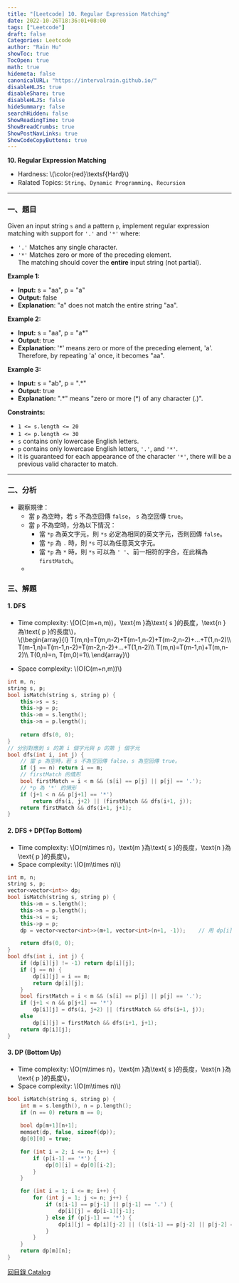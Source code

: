 ```yaml
---
title: "[Leetcode] 10. Regular Expression Matching"
date: 2022-10-26T18:36:01+08:00
tags: ["Leetcode"]
draft: false
Categories: Leetcode
author: "Rain Hu"
showToc: true
TocOpen: true
math: true
hidemeta: false
canonicalURL: "https://intervalrain.github.io/"
disableHLJS: true
disableShare: true
disableHLJS: false
hideSummary: false
searchHidden: false
ShowReadingTime: true
ShowBreadCrumbs: true
ShowPostNavLinks: true
ShowCodeCopyButtons: true
---
```

**10. Regular Expression Matching**
+ Hardness: \\(\color{red}\textsf{Hard}\\)
+ Ralated Topics: `String`、`Dynamic Programming`、`Recursion`
---
### 一、題目
Given an input string `s` and a pattern `p`, implement regular expression matching with support for `'.'` and `'*'` where:  
+ `'.'` Matches any single character.  
+ `'*'` Matches zero or more of the preceding element.  
The matching should cover the **entire** input string (not partial).

**Example 1:**  
+ **Input:** s = "aa", p = "a"  
+ **Output:** false  
+ **Explanation**: "a" does not match the entire string "aa".  

**Example 2:**
+ **Input:** s = "aa", p = "a*"  
+ **Output:** true  
+ **Explanation**: '*' means zero or more of the preceding element, 'a'. Therefore, by repeating 'a' once, it becomes "aa".  

**Example 3:**  
+ **Input:** s = "ab", p = ".*"  
+ **Output:** true  
+ **Explanation:** ".\*" means "zero or more (\*) of any character (.)".


**Constraints:**
+ `1 <= s.length <= 20`
+ `1 <= p.length <= 30`
+ `s` contains only lowercase English letters.
+ `p` contains only lowercase English letters, `'.'`, and `'*'`.
+ It is guaranteed for each appearance of the character `'*'`, there will be a previous valid character to match.

---

### 二、分析
+ 觀察規律：
    + 當 `p` 為空時，若 `s` 不為空回傳 `false`， `s` 為空回傳 `true`。
    + 當 `p` 不為空時，分為以下情況：
        + 當 `*p` 為英文字元，則 `*s` 必定為相同的英文字元，否則回傳 `false`。
        + 當 `*p` 為 `.` 時，則 `*s` 可以為任意英文字元。
        + 當 `*p` 為 `*` 時，則 `*s` 可以為 `' '`、前一相符的字合，在此稱為 `firstMatch`。 
    + 

### 三、解題
#### 1. DFS
+ Time complexity: \\(O(C(m+n,m))，\text{m }為\text{ s }的長度，\text{n }為\text{ p }的長度\\)，  
\\(\begin{array}{l}
    T(m,n)=T(m,n-2)+T(m-1,n-2)+T(m-2,n-2)+...+T(1,n-2)\\\\
    T(m-1,n)=T(m-1,n-2)+T(m-2,n-2)+...+T(1,n-2)\\\\
    T(m,n)=T(m-1,n)+T(m,n-2)\\\\
    T(0,n)=n, T(m,0)=1\\\\
\end{array}\\)

+ Space complexity: \\(O(C(m+n,m))\\)
```C++
int m, n;
string s, p;
bool isMatch(string s, string p) {
    this->s = s;
    this->p = p;
    this->m = s.length();
    this->n = p.length();
    
    return dfs(0, 0);
}
// 分別對應到 s 的第 i 個字元與 p 的第 j 個字元
bool dfs(int i, int j) {
    // 當 p 為空時，若 s 不為空回傳 false，s 為空回傳 true。
    if (j == n) return i == m;
    // firstMatch 的情形
    bool firstMatch = i < m && (s[i] == p[j] || p[j] == '.');
    // *p 為 '*' 的情形
    if (j+1 < n && p[j+1] == '*')
        return dfs(i, j+2) || (firstMatch && dfs(i+1, j));
    return firstMatch && dfs(i+1, j+1);    
}
```
#### 2. DFS + DP(Top Bottom)
+ Time complexity: \\(O(m\times n)，\text{m }為\text{ s }的長度，\text{n }為\text{ p }的長度\\)，
+ Space complexity: \\(O(m\times n)\\)
```C++
int m, n;
string s, p;
vector<vector<int>> dp;
bool isMatch(string s, string p) {
    this->m = s.length();
    this->n = p.length();
    this->s = s;
    this->p = p;
    dp = vector<vector<int>>(m+1, vector<int>(n+1, -1));    // 用 dp[i][j] 記錄 s 前進 i 位與 p 前進 j 位的狀況

    return dfs(0, 0);
}
bool dfs(int i, int j) {
    if (dp[i][j] != -1) return dp[i][j];
    if (j == n) {
        dp[i][j] = i == m;
        return dp[i][j];
    }
    bool firstMatch = i < m && (s[i] == p[j] || p[j] == '.');
    if (j+1 < n && p[j+1] == '*')
        dp[i][j] = dfs(i, j+2) || (firstMatch && dfs(i+1, j));
    else 
        dp[i][j] = firstMatch && dfs(i+1, j+1);
    return dp[i][j];
}
``` 

#### 3. DP (Bottom Up)
+ Time complexity: \\(O(m\times n)，\text{m }為\text{ s }的長度，\text{n }為\text{ p }的長度\\)，
+ Space complexity: \\(O(m\times n)\\)
```C++
bool isMatch(string s, string p) {
    int m = s.length(), n = p.length();
    if (n == 0) return m == 0;
    
    bool dp[m+1][n+1];
    memset(dp, false, sizeof(dp));
    dp[0][0] = true;

    for (int i = 2; i <= n; i++) {
        if (p[i-1] == '*') {
            dp[0][i] = dp[0][i-2];
        }
    }

    for (int i = 1; i <= m; i++) {
        for (int j = 1; j <= n; j++) {
            if (s[i-1] == p[j-1] || p[j-1] == '.') {
                dp[i][j] = dp[i-1][j-1];
            } else if (p[j-1] == '*') {
                dp[i][j] = dp[i][j-2] || ((s[i-1] == p[j-2] || p[j-2] == '.') && dp[i-1][j]);
            }
        }
    }
    return dp[m][n];
}
```

[回目錄 Catalog](/leetcode)